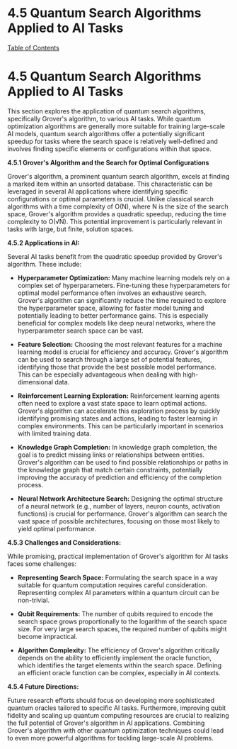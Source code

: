 # 4.5 Quantum Search Algorithms Applied to AI Tasks

[Table of Contents](#table-of-contents)

# 4.5 Quantum Search Algorithms Applied to AI Tasks

This section explores the application of quantum search algorithms, specifically Grover's algorithm, to various AI tasks. While quantum optimization algorithms are generally more suitable for training large-scale AI models, quantum search algorithms offer a potentially significant speedup for tasks where the search space is relatively well-defined and involves finding specific elements or configurations within that space.

**4.5.1  Grover's Algorithm and the Search for Optimal Configurations**

Grover's algorithm, a prominent quantum search algorithm, excels at finding a marked item within an unsorted database.  This characteristic can be leveraged in several AI applications where identifying specific configurations or optimal parameters is crucial.  Unlike classical search algorithms with a time complexity of O(N), where N is the size of the search space, Grover's algorithm provides a quadratic speedup, reducing the time complexity to O(√N).  This potential improvement is particularly relevant in tasks with large, but finite, solution spaces.

**4.5.2  Applications in AI:**

Several AI tasks benefit from the quadratic speedup provided by Grover's algorithm. These include:

* **Hyperparameter Optimization:**  Many machine learning models rely on a complex set of hyperparameters.  Fine-tuning these hyperparameters for optimal model performance often involves an exhaustive search.  Grover's algorithm can significantly reduce the time required to explore the hyperparameter space, allowing for faster model tuning and potentially leading to better performance gains. This is especially beneficial for complex models like deep neural networks, where the hyperparameter search space can be vast.

* **Feature Selection:**  Choosing the most relevant features for a machine learning model is crucial for efficiency and accuracy.  Grover's algorithm can be used to search through a large set of potential features, identifying those that provide the best possible model performance.  This can be especially advantageous when dealing with high-dimensional data.

* **Reinforcement Learning Exploration:**  Reinforcement learning agents often need to explore a vast state space to learn optimal actions.  Grover's algorithm can accelerate this exploration process by quickly identifying promising states and actions, leading to faster learning in complex environments.  This can be particularly important in scenarios with limited training data.

* **Knowledge Graph Completion:**  In knowledge graph completion, the goal is to predict missing links or relationships between entities. Grover's algorithm can be used to find possible relationships or paths in the knowledge graph that match certain constraints, potentially improving the accuracy of prediction and efficiency of the completion process.

* **Neural Network Architecture Search:**  Designing the optimal structure of a neural network (e.g., number of layers, neuron counts, activation functions) is crucial for performance. Grover's algorithm can search the vast space of possible architectures, focusing on those most likely to yield optimal performance.


**4.5.3  Challenges and Considerations:**

While promising, practical implementation of Grover's algorithm for AI tasks faces some challenges:

* **Representing Search Space:**  Formulating the search space in a way suitable for quantum computation requires careful consideration.  Representing complex AI parameters within a quantum circuit can be non-trivial.

* **Qubit Requirements:**  The number of qubits required to encode the search space grows proportionally to the logarithm of the search space size.  For very large search spaces, the required number of qubits might become impractical.

* **Algorithm Complexity:**  The efficiency of Grover's algorithm critically depends on the ability to efficiently implement the oracle function, which identifies the target elements within the search space. Defining an efficient oracle function can be complex, especially in AI contexts.


**4.5.4  Future Directions:**

Future research efforts should focus on developing more sophisticated quantum oracles tailored to specific AI tasks.  Furthermore, improving qubit fidelity and scaling up quantum computing resources are crucial to realizing the full potential of Grover's algorithm in AI applications.  Combining Grover's algorithm with other quantum optimization techniques could lead to even more powerful algorithms for tackling large-scale AI problems.


<a id='chapter-4-subchapter-6'></a>